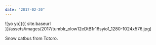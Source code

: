 ```yaml
---
date: "2017-02-20"
---
```


![yo yo]({{ site.baseurl }}/assets/images/2017/tumblr_olow12eDtB1r16syio1_1280-1024x576.jpg)

Snow catbus from Totoro.
